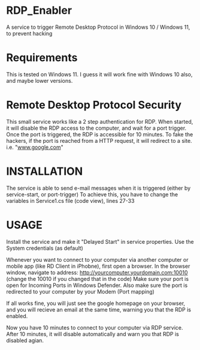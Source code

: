 # RDP_Enabler
A service to trigger Remote Desktop Protocol in Windows 10 / Windows 11, to prevent hacking

# Requirements
This is tested on Windows 11. I guess it will work fine with Windows 10 also, and maybe lower versions.

# Remote Desktop Protocol Security
This small service works like a 2 step authentication for RDP. When started, it will disable the RDP access to the computer, and wait for a port trigger. <br>
Once the port is triggered, the RDP is accessible for 10 minutes. 
To fake the hackers, if the port is reached from a HTTP request, it will redirect to a site. i.e. "www.google.com"

# INSTALLATION
The service is able to send e-mail messages when it is triggered (either by service-start, or port-trigger)
To achieve this, you have to change the variables in Service1.cs file (code view), lines 27-33

# USAGE

Install the service and make it "Delayed Start" in service properties. 
Use the System credentials (as default)

Whenever you want to connect to your computer via another computer or mobile app (like RD Client in iPhobne), first open a browser.
In the browser window, navigate to address:  http://yourcomputer.yourdomain.com:10010  (change the 10010 if you changed that in the code)
Make sure your port is open for Incoming Ports in Windows Defender.
Also make sure the port is redirected to your computer by your Modem (Port mapping)

If all works fine, you will just see the google homepage on your browser, and you will recieve an email at the same time, warning you that the RDP is enabled.

Now you have 10 minutes to connect to your computer via RDP service. After 10 minutes, it will disable automatically and warn you that RDP is disabled agian.


